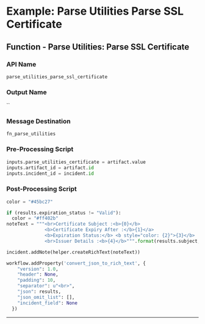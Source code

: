 <!--
    DO NOT MANUALLY EDIT THIS FILE
    THIS FILE IS AUTOMATICALLY GENERATED WITH resilient-sdk codegen
-->

# Example: Parse Utilities Parse SSL Certificate

## Function - Parse Utilities: Parse SSL Certificate

### API Name
`parse_utilities_parse_ssl_certificate`

### Output Name
``

### Message Destination
`fn_parse_utilities`

### Pre-Processing Script
```python
inputs.parse_utilities_certificate = artifact.value
inputs.artifact_id = artifact.id
inputs.incident_id = incident.id
```

### Post-Processing Script
```python
color = "#45bc27"

if (results.expiration_status != "Valid"):
  color = "#ff402b"
noteText = """<br>Certificate Subject :<b>{0}</b>
              <b>Certificate Expiry After :</b>{1}</a>
              <b>Expiration Status:</b> <b style="color: {2}">{3}</b>
              <br>Issuer Details :<b>{4}</b>""".format(results.subject, results.notAfter, color, results.expiration_status,results.issuer)

incident.addNote(helper.createRichText(noteText))

workflow.addProperty('convert_json_to_rich_text', { 
    "version": 1.0,
    "header": None,
    "padding": 10,
    "separator": u"<br>",
    "json": results,
    "json_omit_list": [],
    "incident_field": None
  })
```

---

